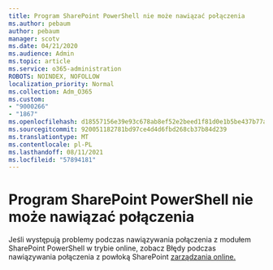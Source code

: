 ```yaml
---
title: Program SharePoint PowerShell nie może nawiązać połączenia
ms.author: pebaum
author: pebaum
manager: scotv
ms.date: 04/21/2020
ms.audience: Admin
ms.topic: article
ms.service: o365-administration
ROBOTS: NOINDEX, NOFOLLOW
localization_priority: Normal
ms.collection: Adm_O365
ms.custom:
- "9000266"
- "1867"
ms.openlocfilehash: d18557156e39e93c678ab8ef52e2beed1f81d0e1b5be437b77a3fdca34f3d353
ms.sourcegitcommit: 920051182781bd97ce4d4d6fbd268cb37b84d239
ms.translationtype: MT
ms.contentlocale: pl-PL
ms.lasthandoff: 08/11/2021
ms.locfileid: "57894181"
---
```

# <a name="sharepoint-powershell-unable-to-connect"></a>Program SharePoint PowerShell nie może nawiązać połączenia

Jeśli występują problemy podczas nawiązywania połączenia z modułem SharePoint PowerShell w trybie online, zobacz Błędy podczas nawiązywania połączenia z powłoką SharePoint [zarządzania online.](https://docs.microsoft.com/sharepoint/troubleshoot/administration/errors-connecting-to-management-shell)